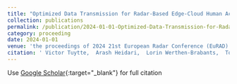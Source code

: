 ```yaml
---
title: "Optimized Data Transmission for Radar-Based Edge-Cloud Human Activity Recognition via Quantization"
collection: publications
permalink: /publication/2024-01-01-Optimized-Data-Transmission-for-Radar-Based-Edge-Cloud-Human-Activity-Recognition-via-Quantization
category: proceeding
date: 2024-01-01
venue: 'the proceedings of 2024 21st European Radar Conference (EuRAD)'
citation: ' Victor Tuytte,  Arash Heidari,  Lorin Werthen-Brabants,  Tom Dhaene,  Ivo Couckuyt, &quot;Optimized Data Transmission for Radar-Based Edge-Cloud Human Activity Recognition via Quantization.&quot; In the proceedings of 2024 21st European Radar Conference (EuRAD), 2024.'
---
```

Use [Google Scholar](https://scholar.google.com/scholar?q=Optimized+Data+Transmission+for+Radar+Based+Edge+Cloud+Human+Activity+Recognition+via+Quantization){:target="_blank"} for full citation